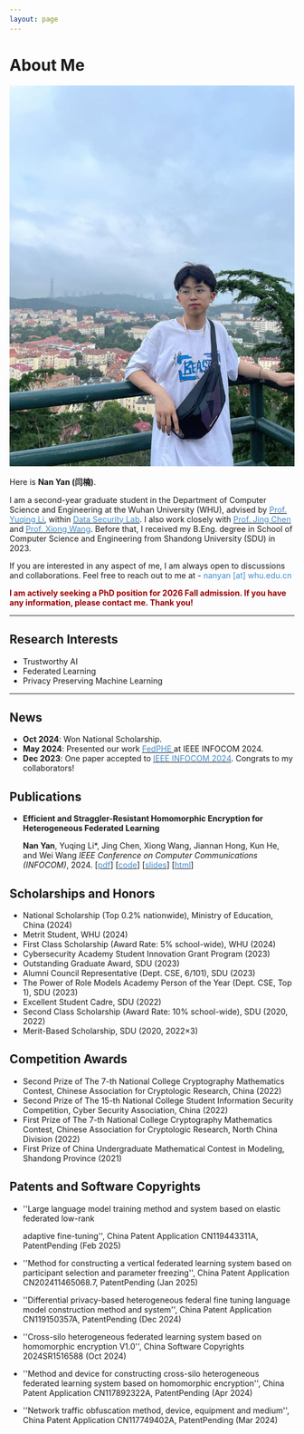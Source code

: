 ```yaml
---
layout: page
---
```


# About Me

<img src="images\photo\photo2.jpg" class="floatpic">

Here is **Nan Yan (闫楠)**.<br>

I am a second-year graduate student in the Department of Computer Science and Engineering at the Wuhan University (WHU), advised by [<font color="#428bca">Prof. Yuqing Li</font>](https://liyuqingwhu.github.io/lyq/), within [<font color="#428bca">Data Security Lab</font>](https://datasec.whu.edu.cn/). I also work closely with [<font color="#428bca">Prof. Jing Chen</font>](https://cse.whu.edu.cn/info/1101/1784.htm) and [<font color="#428bca">Prof. Xiong Wang</font>](https://wangxionghome.github.io/).
Before that, I received my B.Eng. degree in School of Computer Science and Engineering from Shandong University (SDU) in 2023.

If you are interested in any aspect of me, I am always open to discussions and collaborations. Feel free to reach out to me at - <font color="#428bca">nanyan [at] whu.edu.cn</font>

**<font color="#990000">I am actively seeking a PhD position for 2026 Fall admission. If you have any information, please contact me. Thank you!</font>**

---

## Research Interests

- Trustworthy AI
- Federated Learning
- Privacy Preserving Machine Learning

<!-- My current research focuses on practical problems that artificial intelligence faces in security. My interests are on the Machine Learning and its applications in real life. In a word, advanced technologies like ML and IoT positively influence the life of everybody.  I wish to devote my talent to this meaningful cause and bring well-being to society. -->

---

## News 

- **Oct 2024**: Won National Scholarship.
- **May 2024**: Presented our work [<font color="#428bca">FedPHE</font> ](https://ieeexplore.ieee.org/abstract/document/10621440) at IEEE INFOCOM 2024.
- **Dec 2023**: One paper accepted to [<font color="#428bca">IEEE INFOCOM 2024</font>](https://infocom2024.ieee-infocom.org/). Congrats to my collaborators!

## Publications

- **Efficient and Straggler-Resistant Homomorphic Encryption for Heterogeneous Federated Learning**

  **Nan Yan**, Yuqing Li\*, Jing Chen, Xiong Wang, Jiannan Hong, Kun He, and Wei Wang
  *IEEE Conference on Computer Communications (INFOCOM)*, 2024. [[<font color="#428bca">pdf</font>](https://lunan0320.github.io/file/papers/NanYan-INFOCOM24.pdf)] [[<font color="#428bca">code</font>](https://github.com/lunan0320/FedPHE)] [[<font color="#428bca">slides</font>](https://lunan0320.github.io/file/papers/NanYan-INFOCOM24-slides.pdf)] [[<font color="#428bca">html</font>](https://ieeexplore.ieee.org/document/10621440)]


##  Scholarships and Honors

- National Scholarship (Top 0.2% nationwide), Ministry of Education, China (2024)
- Metrit Student, WHU (2024)
-  First Class Scholarship (Award Rate: 5% school-wide), WHU (2024)
- Cybersecurity Academy Student Innovation Grant Program (2023)
- Outstanding Graduate Award, SDU (2023)
- Alumni Council Representative (Dept. CSE, 6/101), SDU (2023)
- The Power of Role Models Academy Person of the Year (Dept. CSE, Top 1), SDU (2023)
-  Excellent Student Cadre, SDU (2022)
- Second Class Scholarship (Award Rate: 10% school-wide), SDU (2020, 2022)
- Merit-Based Scholarship, SDU (2020, 2022×3)

##  Competition Awards

- Second Prize of The 7-th National College Cryptography Mathematics Contest, Chinese Association for Cryptologic Research, China (2022)
- Second Prize of The 15-th National College Student Information Security Competition, Cyber Security Association, China (2022)
- First Prize of The 7-th National College Cryptography Mathematics Contest, Chinese Association for Cryptologic Research, North China Division (2022)
- First Prize of China Undergraduate Mathematical Contest in Modeling, Shandong Province (2021)

##  Patents and Software Copyrights

- ''Large language model training method and system based on elastic federated low-rank

  adaptive fine-tuning'', China Patent Application CN119443311A, PatentPending (Feb 2025)

- ''Method for constructing a vertical federated learning system based on participant selection and parameter freezing'', China Patent Application CN202411465068.7, PatentPending (Jan 2025)

- ''Differential privacy-based heterogeneous federal fine tuning language model construction method and system'', China Patent Application CN119150357A, PatentPending (Dec 2024)

- ''Cross-silo heterogeneous federated learning system based on homomorphic encryption V1.0'', China Software Copyrights 2024SR1516588 (Oct 2024)

- ''Method and device for constructing cross-silo heterogeneous federated learning system based on homomorphic encryption'', China Patent Application CN117892322A, PatentPending (Apr 2024)

- ''Network traffic obfuscation method, device, equipment and medium'', China Patent Application CN117749402A, PatentPending (Mar 2024)



### 